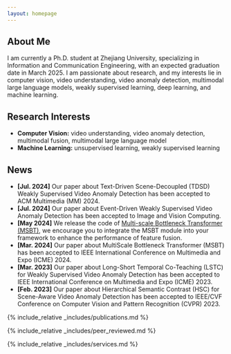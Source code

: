 ```yaml
---
layout: homepage
---
```


## About Me

I am currently a Ph.D. student at Zhejiang University, specializing in Information and Communication Engineering, with an expected graduation date in March 2025. I am passionate about research, and my interests lie in computer vision, video understanding, video anomaly detection, multimodal large language models, weakly supervised learning, deep learning, and machine learning.

## Research Interests

- **Computer Vision:** video understanding, video anomaly detection, multimodal fusion, multimodal large language model
- **Machine Learning:** unsupervised learning, weakly supervised learning

## News

- **[Jul. 2024]** Our paper about Text-Driven Scene-Decoupled (TDSD) Weakly Supervised Video Anomaly Detection has been accepted to ACM Multimedia (MM) 2024. 
- **[Jul. 2024]** Our paper about Event-Driven Weakly Supervised Video Anomaly Detection has been accepted to Image and Vision Computing.
- **[May 2024]** We release the code of [Multi-scale Bottleneck Transformer (MSBT)](https://github.com/shengyangsun/MSBT), we encourage you to integrate the MSBT module into your framework to enhance the performance of feature fusion.
- **[Mar. 2024]** Our paper about MultiScale Bottleneck Transformer (MSBT) has been accepted to IEEE International Conference on Multimedia and Expo (ICME) 2024.
- **[Mar. 2023]** Our paper about Long-Short Temporal Co-Teaching (LSTC) for Weakly Supervised Video Anomaly Detection has been accepted to IEEE International Conference on Multimedia and Expo (ICME) 2023.
- **[Feb. 2023]** Our paper about Hierarchical Semantic Contrast (HSC) for Scene-Aware Video Anomaly Detection has been accepted to IEEE/CVF Conference on Computer Vision and Pattern Recognition (CVPR) 2023.
  

{% include_relative _includes/publications.md %}

{% include_relative _includes/peer_reviewed.md %}

{% include_relative _includes/services.md %}
